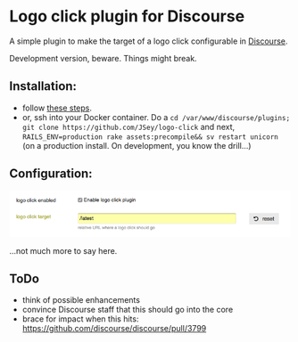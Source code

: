 # Logo click plugin for Discourse

A simple plugin to make the target of a logo click configurable in [Discourse](http://discourse.org).

Development version, beware. Things might break.

## Installation:
- follow [these steps](https://meta.discourse.org/t/install-a-plugin/19157).
- or, ssh into your Docker container. Do a ```cd /var/www/discourse/plugins; git clone https://github.com/JSey/logo-click``` and next, ```RAILS_ENV=production rake assets:precompile&& sv restart unicorn``` (on a production install. On development, you know the drill...)

## Configuration:

![configuration screenshot](https://github.com/JSey/logo-click/blob/master/settings.png?raw=true)

...not much more to say here.

## ToDo
- think of possible enhancements
- convince Discourse staff that this should go into the core
- brace for impact when this hits: https://github.com/discourse/discourse/pull/3799
